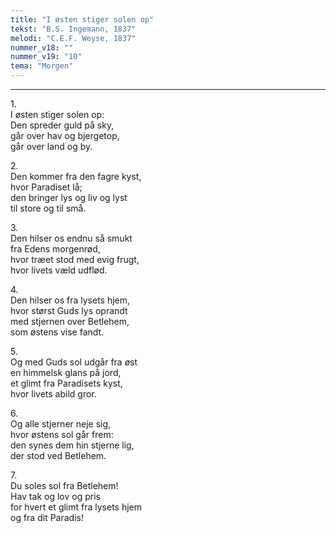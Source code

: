 ```yaml
---
title: "I østen stiger solen op"
tekst: "B.S. Ingemann, 1837"
melodi: "C.E.F. Weyse, 1837"
nummer_v18: ""
nummer_v19: "10"
tema: "Morgen"
---
```


***

1\.\
I østen stiger solen op:\
Den spreder guld på sky,\
går over hav og bjergetop,\
går over land og by.

2\.\
Den kommer fra den fagre kyst,\
hvor Paradiset lå;\
den bringer lys og liv og lyst\
til store og til små.

3\.\
Den hilser os endnu så smukt\
fra Edens morgenrød,\
hvor træet stod med evig frugt,\
hvor livets væld udflød.

4\.\
Den hilser os fra lysets hjem,\
hvor størst Guds lys oprandt\
med stjernen over Betlehem,\
som østens vise fandt.

5\.\
Og med Guds sol udgår fra øst\
en himmelsk glans på jord,\
et glimt fra Paradisets kyst,\
hvor livets abild gror.

6\.\
Og alle stjerner neje sig,\
hvor østens sol går frem:\
den synes dem hin stjerne lig,\
der stod ved Betlehem.

7\.\
Du soles sol fra Betlehem!\
Hav tak og lov og pris\
for hvert et glimt fra lysets hjem\
og fra dit Paradis!